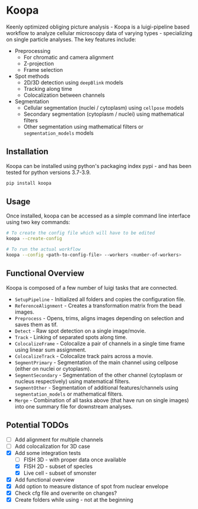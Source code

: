 # Koopa

Keenly optimized obliging picture analysis - Koopa is a luigi-pipeline based workflow to analyze cellular microscopy data of varying types - specializing on single particle analyses. The key features include:

* Preprocessing
  * For chromatic and camera alignment
  * Z-projection
  * Frame selection
* Spot methods
  * 2D/3D detection using `deepBlink` models
  * Tracking along time
  * Colocalization between channels
* Segmentation
  * Cellular segmentation (nuclei / cytoplasm) using `cellpose` models
  * Secondary segmentation (cytoplasm / nuclei) using mathematical filters
  * Other segmentation using mathematical filters or `segmentation_models` models

## Installation

Koopa can be installed using python's packaging index pypi - and has been tested for python versions 3.7-3.9.

```bash
pip install koopa
```

## Usage

Once installed, koopa can be accessed as a simple command line interface using two key commands:

```bash
# To create the config file which will have to be edited
koopa --create-config

# To run the actual workflow
koopa --config <path-to-config-file> --workers <number-of-workers>
```

## Functional Overview

Koopa is composed of a few number of luigi tasks that are connected.

* `SetupPipeline` - Initialized all folders and copies the configuration file.
* `ReferenceAlignment` - Creates a transformation matrix from the bead images.
* `Preprocess` - Opens, trims, aligns images depending on selection and saves them as tif.
* `Detect` - Raw spot detection on a single image/movie.
* `Track` - Linking of separated spots along time.
* `ColocalizeFrame` - Colocalize a pair of channels in a single time frame using linear sum assignment.
* `ColocalizeTrack` - Colocalize track pairs across a movie.
* `SegmentPrimary` - Segmentation of the main channel using cellpose (either on nuclei or cytoplasm).
* `SegmentSecondary` - Segmentation of the other channel (cytoplasm or nucleus respectively) using matematical filters.
* `SegmentOther` - Segmentation of additional features/channels using `segmentation_models` or mathematical filters.
* `Merge` - Combination of all tasks above (that have run on single images) into one summary file for downstream analyses.

## Potential TODOs

* [ ] Add alignment for multiple channels
* [ ] Add colocalization for 3D case
* [x] Add some integration tests
  * [ ] FISH 3D - with proper data once available
  * [x] FISH 2D - subset of specles
  * [x] Live cell - subset of smonster
* [x] Add functional overview
* [x] Add option to measure distance of spot from nuclear envelope
* [x] Check cfg file and overwrite on changes?
* [x] Create folders while using - not at the beginning
